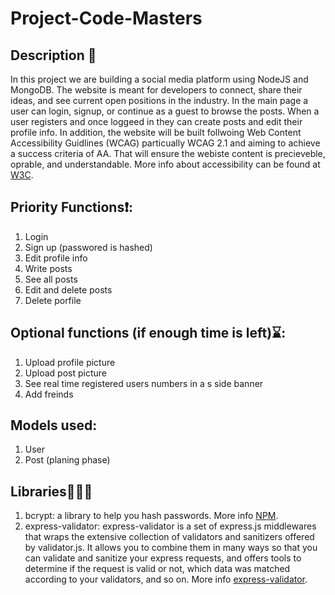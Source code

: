 # Project-Code-Masters

## Description 📝
In this project we are building a social media platform using NodeJS and MongoDB. The website is meant for developers to connect, share their ideas, and see current open positions in the industry. In the main page a user can login, signup, or continue as a guest to browse the posts. When a user registers and once loggeed in they can create posts and edit their profile info. In addition, the website will be built follwoing Web Content Accessibility Guidlines (WCAG) particually WCAG 2.1 and aiming to achieve a success criteria of AA. That will ensure the webiste content is precieveble, oprable, and understandable. More info about accessibility can be found at [W3C](https://www.w3.org/WAI/fundamentals/).

## Priority Functions❗:
1. Login
2. Sign up (passwored is hashed)
3. Edit profile info
4. Write posts
5. See all posts
6. Edit and delete posts
7. Delete porfile

## Optional functions (if enough time is left)⌛:
1. Upload profile picture
2. Upload post picture
3. See real time registered users numbers in a s side banner
4. Add freinds

## Models used:
1. User
2. Post (planing phase)

## Libraries📔📔📗
1. bcrypt: a library to help you hash passwords. More info [NPM](https://www.npmjs.com/package/bcrypt).
2. express-validator: express-validator is a set of express.js middlewares that wraps the extensive collection of validators and sanitizers offered by validator.js. It allows you to combine them in many ways so that you can validate and sanitize your express requests, and offers tools to determine if the request is valid or not, which data was matched according to your validators, and so on. More info [express-validator](https://express-validator.github.io/docs).


